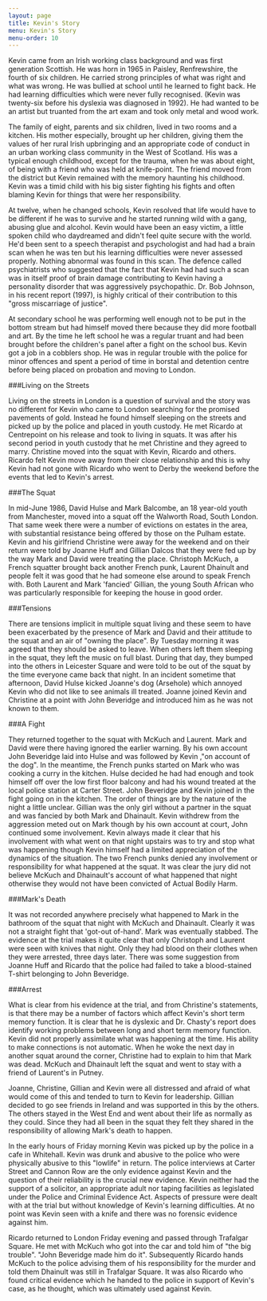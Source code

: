 ```yaml
---
layout: page
title: Kevin's Story
menu: Kevin's Story
menu-order: 10
---
```

Kevin came from an Irish working class background and was first generation Scottish. He was horn in 1965 in Paisley, Renfrewshire, the fourth of six children. He carried strong principles of what was right and what was wrong. He was bullied at school until he learned to fight back. He had learning difficulties which were never fully recognised. (Kevin was twenty-six before his dyslexia was diagnosed in 1992). He had wanted to be an artist but truanted from the art exam and took only metal and wood work.

The family of eight, parents and six children, lived in two rooms and a kitchen. His mother especially, brought up her children, giving them the values of her rural Irish upbringing and an appropriate code of conduct in an urban working class community in the West of Scotland. His was a typical enough childhood, except for the trauma, when he was about eight, of being with a friend who was held at knife-point. The friend moved from the district but Kevin remained with the memory haunting his childhood. Kevin was a timid child with his big sister fighting his fights and often blaming Kevin for things that were her responsibility.

At twelve, when he changed schools, Kevin resolved that life would have to be different if he was to survive and he started running wild with a gang, abusing glue and alcohol. Kevin would have been an easy victim, a little spoken child who daydreamed and didn't feel quite secure with the world. He'd been sent to a speech therapist and psychologist and had had a brain scan when he was ten but his learning difficulties were never assessed properly. Nothing abnormal was found in this scan. The defence called psychiatrists who suggested that the fact that Kevin had had such a scan was in itself proof of brain damage contributing to Kevin having a personality disorder that was aggressively psychopathic. Dr. Bob Johnson, in his recent report (1997), is highly critical of their contribution to this "gross miscarriage of justice".

At secondary school he was performing well enough not to be put in the bottom stream but had himself moved there because they did more football and art. By the time he left school he was a regular truant and had been brought before the children's panel after a fight on the school bus. Kevin got a job in a cobblers shop. He was in regular trouble with the police for minor offences and spent a period of time in borstal and detention centre before being placed on probation and moving to London.

###Living on the Streets

Living on the streets in London is a question of survival and the story was no different for Kevin who came to London searching for the promised pavements of gold. Instead he found himself sleeping on the streets and picked up by the police and placed in youth custody. He met Ricardo at Centrepoint on his release and took to living in squats. It was after his second period in youth custody that he met Christine and they agreed to marry. Christine moved into the squat with Kevin, Ricardo and others. Ricardo felt Kevin move away from their close relationship and this is why Kevin had not gone with Ricardo who went to Derby the weekend before the events that led to Kevin's arrest.

###The Squat

In mid-June 1986, David Hulse and Mark Balcombe, an 18 year-old youth from Manchester, moved into a squat off the Walworth Road, South London. That same week there were a number of evictions on estates in the area, with substantial resistance being offered by those on the Pulham estate. Kevin and his girlfriend Christine were away for the weekend and on their return were told by Joanne Huff and Gillian Dalcos that they were fed up by the way Mark and David were treating the place. Christoph McKuch, a French squatter brought back another French punk, Laurent Dhainult and people felt it was good that he had someone else around to speak French with. Both Laurent and Mark 'fancied' Gillian, the young South African who was particularly responsible for keeping the house in good order.

###Tensions

There are tensions implicit in multiple squat living and these seem to have been exacerbated by the presence of Mark and David and their attitude to the squat and an air of "owning the place". By Tuesday morning it was agreed that they should be asked to leave. When others left them sleeping in the squat, they left the music on full blast. During that day, they bumped into the others in Leicester Square and were told to be out of the squat by the time everyone came back that night. In an incident sometime that afternoon, David Hulse kicked Joanne's dog (Arsehole) which annoyed Kevin who did not like to see animals ill treated. Joanne joined Kevin and Christine at a point with John Beveridge and introduced him as he was not known to them.

###A Fight

They returned together to the squat with McKuch and Laurent. Mark and David were there having ignored the earlier warning. By his own account John Beveridge laid into Hulse and was followed by Kevin ,"on account of the dog". In the meantime, the French punks started on Mark who was cooking a curry in the kitchen. Hulse decided he had had enough and took himself off over the low first floor balcony and had his wound treated at the local police station at Carter Street. John Beveridge and Kevin joined in the fight going on in the kitchen. The order of things are by the nature of the night a little unclear. Gillian was the only girl without a partner in the squat and was fancied by both Mark and Dhainault. Kevin withdrew from the aggression meted out on Mark though by his own account at court, John continued some involvement. Kevin always made it clear that his involvement with what went on that night upstairs was to try and stop what was happening though Kevin himself had a limited appreciation of the dynamics of the situation. The two French punks denied any involvement or responsibility for what happened at the squat. It was clear the jury did not believe McKuch and Dhainault's account of what happened that night otherwise they would not have been convicted of Actual Bodily Harm.

###Mark's Death

It was not recorded anywhere precisely what happened to Mark in the bathroom of the squat that night with McKuch and Dhainault. Clearly it was not a straight fight that 'got-out of-hand'. Mark was eventually stabbed. The evidence at the trial makes it quite clear that only Christoph and Laurent were seen with knives that night. Only they had blood on their clothes when they were arrested, three days later. There was some suggestion from Joanne Huff and Ricardo that the police had failed to take a blood-stained T-shirt belonging to John Beveridge.

###Arrest

What is clear from his evidence at the trial, and from Christine's statements, is that there may be a number of factors which affect Kevin's short term memory function. It is clear that he is dyslexic and Dr. Chasty's report does identify working problems between long and short term memory function. Kevin did not properly assimilate what was happening at the time. His ability to make connections is not automatic. When he woke the next day in another squat around the corner, Christine had to explain to him that Mark was dead. McKuch and Dhainault left the squat and went to stay with a friend of Laurent's in Putney.

Joanne, Christine, Gillian and Kevin were all distressed and afraid of what would come of this and tended to turn to Kevin for leadership. Gillian decided to go see friends in Ireland and was supported in this by the others. The others stayed in the West End and went about their life as normally as they could. Since they had all been in the squat they felt they shared in the responsibility of allowing Mark's death to happen.

In the early hours of Friday morning Kevin was picked up by the police in a cafe in Whitehall. Kevin was drunk and abusive to the police who were physically abusive to this "lowlife" in return. The police interviews at Carter Street and Cannon Row are the only evidence against Kevin and the question of their reliability is the crucial new evidence. Kevin neither had the support of a solicitor, an appropriate adult nor taping facilities as legislated under the Police and Criminal Evidence Act. Aspects of pressure were dealt with at the trial but without knowledge of Kevin's learning difficulties. At no point was Kevin seen with a knife and there was no forensic evidence against him.

Ricardo returned to London Friday evening and passed through Trafalgar Square. He met with McKuch who got into the car and told him of "the big trouble". "John Beveridge made him do it". Subsequently Ricardo hands McKuch to the police advising them of his responsibility for the murder and told them Dhainult was still in Trafalgar Square. It was also Ricardo who found critical evidence which he handed to the police in support of Kevin's case, as he thought, which was ultimately used against Kevin.
		 
